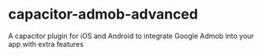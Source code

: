 # capacitor-admob-advanced
A capacitor plugin for iOS and Android to integrate Google Admob into your app with extra features
